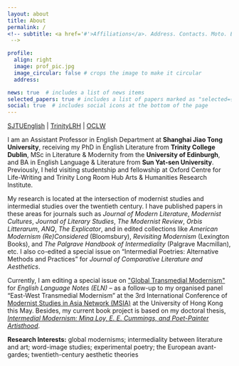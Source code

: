 ```yaml
---
layout: about
title: About
permalink: /
<!-- subtitle: <a href='#'>Affiliations</a>. Address. Contacts. Moto. Etc.
 -->

profile:
  align: right
  image: prof_pic.jpg
  image_circular: false # crops the image to make it circular
  address:

news: true  # includes a list of news items
selected_papers: true # includes a list of papers marked as "selected={true}"
social: true  # includes social icons at the bottom of the page
---
```


[SJTUEnglish](https://sfl.sjtu.edu.cn/En/Data/View/8627) \| [TrinityLRH](https://www.tcd.ie/trinitylongroomhub/research/fellows/2021-22grad-fellows/Bowen-Wang.php) \| [OCLW](https://oclw.web.ox.ac.uk/people/bowen-wang)


<!-- I am a final-year PhD student in English at **Trinity College Dublin** supervised by Prof. Philip Coleman, and currently a visiting doctoral student at **Oxford Centre for Life-Writing**. Before joining Trinity, I obtained my MSc in Literature and Modernity from the **University of Edinburgh** under the supervision of Prof. Randall Stevenson (2017-18). I received my BA in English Language and Literature from **Sun Yat-sen University** (2012-2016) with an exchange year in English/American Studies at the **University of Southern Denmark**. 

My research field is mainly focused on intermedial modernism between literature and visual art, especially poetry and painting. My PhD project is titled **_From_ Ut pictura poesis _to Intermediality: Mina Loy, E. E. Cummings, and Djuna Barnes as Modernist Painter-Poets_** (co-funded by TCD-CSC Joint Scholarship Programme). I have published several articles on Loy’s painterly abstraction, readymade word, and materialist poetics in her ekphrases and avant-garde artworks. Additionally, I presented two papers on Cummings’ visual experiments and Oriental aesthetics on 2021 ALA and 2022 MSA conferences.

Interested in the intermedial collaboration between poetic and non-poetic forms, I organised and chaired a panel **“Intermedial Poetry and Poetics of Intermediality”** on 2022 ISIS conference. I am also contributing a book chapter on the in-betweenness of intermediality to _Palgrave Handbook of Intermediality_, and editing a special issue of _Journal of Comparative Literature and Aesthetics_ on **“Intermedial Poetries: Alternative Methods and Practices”** ([CFP](http://jcla.in/journal-of-comparative-literature-and-aesthetics/call-for-papers/)). This will gather a collection of papers about modern and contemporary poetries in relation to visuality, cinematic lyricism, postdramatic theatre, and digital fashion/video game, etc.
 -->

I am an Assistant Professor in English Department at **Shanghai Jiao Tong University**, receiving my PhD in English Literature from **Trinity College Dublin**, MSc in Literature & Modernity from the **University of Edinburgh**, and BA in English Language & Literature from **Sun Yat-sen University**. Previously, I held visiting studentship and fellowship at Oxford Centre for Life-Writing and Trinity Long Room Hub Arts & Humanities Research Institute. 

My research is located at the intersection of modernist studies and intermedial studies over the twentieth century. I have published papers in these areas for journals such as _Journal of Modern Literature_, _Modernist Cultures_, _Journal of Literary Studies_, _The Modernist Review_, _Orbis Litterarum_, _ANQ_, _The Explicator_, and in edited collections like _American Modernism (Re)Considered_ (Bloomsbury), _Revisiting Modernism_ (Lexington Books), and _The Palgrave Handbook of Intermediality_ (Palgrave Macmillan), etc. I also co-edited a special issue on “Intermedial Poetries: Alternative Methods and Practices” for _Journal of Comparative Literature and Aesthetics_. 

Currently, I am editing a special issue on ["Global Transmedial Modernism"](https://www.colorado.edu/english-language-notes/call-papers) for _English Language Notes (ELN)_ – as a follow-up to my organised panel “East-West Transmedial Modernism” at the 3rd International Conference of [Modernist Studies in Asia Network (MSIA)](https://english.hku.hk/events/msia2024/) at the University of Hong Kong this May. Besides, my current book project is based on my doctoral thesis, _[Intermedial Modernism: Mina Loy, E. E. Cummings, and Poet-Painter Artisthood](https://www.tara.tcd.ie/handle/2262/104342)_.


**Research Interests:** global modernisms; intermediality between literature and art; word-image studies; experimental poetry; the European avant-gardes; twentieth-century aesthetic theories

<!-- You could do it
 -->
